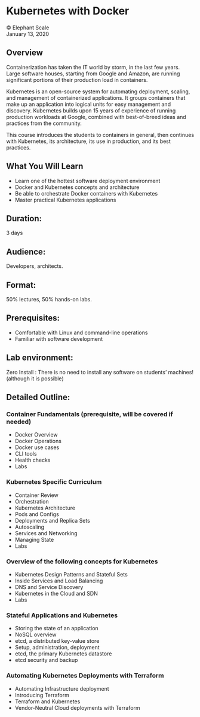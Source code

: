 # Kubernetes with Docker
© Elephant Scale  
January 13, 2020


## Overview
Containerization has taken the IT world by storm, in the last few years. Large software houses, starting from Google and Amazon, are running significant portions of their production load in containers.

Kubernetes is an open-source system for automating deployment, scaling, and management of containerized applications. It groups containers that make up an application into logical units for easy management and discovery. Kubernetes builds upon 15 years of experience of running production workloads at Google, combined with best-of-breed ideas and practices from the community.

This course introduces the students to containers in general, then continues with Kubernetes, its architecture, its use in production, and its best practices.

## What You Will Learn
 * Learn one of the hottest software deployment environment
 * Docker and Kubernetes concepts and architecture
 * Be able to orchestrate Docker containers with Kubernetes
 * Master practical Kubernetes applications

## Duration:
3 days

## Audience:
Developers, architects.

## Format:
50% lectures, 50% hands-on labs.

## Prerequisites:
 * Comfortable with Linux and command-line operations
 * Familiar with software development

## Lab environment:

Zero Install : There is no need to install any software on students’ machines! (although it is possible)

## Detailed Outline:

 ### Container Fundamentals (prerequisite, will be covered if needed)
 - Docker Overview
 - Docker Operations
 - Docker use cases
 - CLI tools
 - Health checks
 - Labs

### Kubernetes Specific Curriculum
 - Container Review
 - Orchestration
 - Kubernetes Architecture
 - Pods and Configs
 - Deployments and Replica Sets
 - Autoscaling
 - Services and Networking
 - Managing State
 - Labs

### Overview of the following concepts for Kubernetes
 - Kubernetes Design Patterns and Stateful Sets
 - Inside Services and Load Balancing
 - DNS and Service Discovery
 - Kubernetes in the Cloud and SDN
 - Labs

### Stateful Applications and Kubernetes
 - Storing the state of an application
 - NoSQL overview
 - etcd, a distributed key-value store
 - Setup, administration, deployment
 - etcd, the primary Kubernetes datastore
 - etcd security and backup

### Automating Kubernetes Deployments with Terraform
 - Automating Infrastructure deployment
 - Introducing Terraform
 - Terraform and Kubernetes
 - Vendor-Neutral Cloud deployments with Terraform
